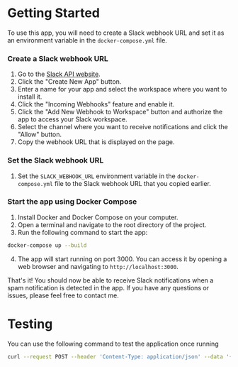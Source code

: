 # Getting Started

To use this app, you will need to create a Slack webhook URL and set it as an environment variable in the `docker-compose.yml` file.

### Create a Slack webhook URL

1. Go to the [Slack API website](https://api.slack.com/).
2. Click the "Create New App" button.
3. Enter a name for your app and select the workspace where you want to install it.
4. Click the "Incoming Webhooks" feature and enable it.
5. Click the "Add New Webhook to Workspace" button and authorize the app to access your Slack workspace.
6. Select the channel where you want to receive notifications and click the "Allow" button.
7. Copy the webhook URL that is displayed on the page.

### Set the Slack webhook URL

1. Set the `SLACK_WEBHOOK_URL` environment variable in the `docker-compose.yml` file to the Slack webhook URL that you copied earlier. 



### Start the app using Docker Compose

1. Install Docker and Docker Compose on your computer.
2. Open a terminal and navigate to the root directory of the project.
3. Run the following command to start the app:
```bash
docker-compose up --build
```

4. The app will start running on port 3000. You can access it by opening a web browser and navigating to `http://localhost:3000`.



That's it! You should now be able to receive Slack notifications when a spam notification is detected in the app. If you have any questions or issues, please feel free to contact me.

# Testing
You can use the following command to test the application once running
```bash
curl --request POST --header 'Content-Type: application/json' --data '{"Email":"test@gmail.com","Type":"SpamNotifcation"}' localhost:3000/notify
``` 


